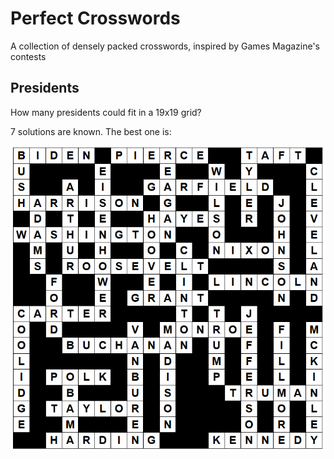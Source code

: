 # Perfect Crosswords

A collection of densely packed crosswords, inspired by Games Magazine's contests

## Presidents

How many presidents could fit in a 19x19 grid?

7 solutions are known. The best one is:

![39 presidents in a 19x19 grid](/Presidents/Presidents.png)
